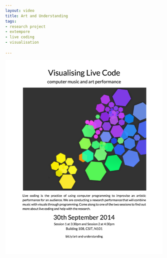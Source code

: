 ```yaml
---
layout: video
title: Art and Understanding
tags:
- research project
- extempore
- live coding
- visualisation

---
```


<div style="text-align:center;width:100%;">
<img style="width:1000px;" src="/images/study-3.png" frameborder="0" />
</div>